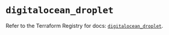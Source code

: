 # `digitalocean_droplet`

Refer to the Terraform Registry for docs: [`digitalocean_droplet`](https://registry.terraform.io/providers/digitalocean/digitalocean/2.57.0/docs/resources/droplet).
